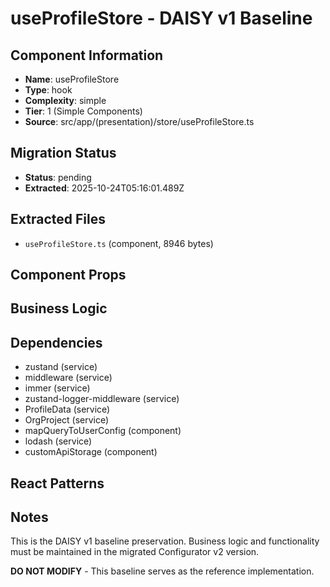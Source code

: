 # useProfileStore - DAISY v1 Baseline

## Component Information

- **Name**: useProfileStore
- **Type**: hook
- **Complexity**: simple
- **Tier**: 1 (Simple Components)
- **Source**: src/app/(presentation)/store/useProfileStore.ts

## Migration Status

- **Status**: pending
- **Extracted**: 2025-10-24T05:16:01.489Z

## Extracted Files

- `useProfileStore.ts` (component, 8946 bytes)

## Component Props



## Business Logic



## Dependencies

- zustand (service)
- middleware (service)
- immer (service)
- zustand-logger-middleware (service)
- ProfileData (service)
- OrgProject (service)
- mapQueryToUserConfig (component)
- lodash (service)
- customApiStorage (component)

## React Patterns



## Notes

This is the DAISY v1 baseline preservation. Business logic and functionality
must be maintained in the migrated Configurator v2 version.

**DO NOT MODIFY** - This baseline serves as the reference implementation.
